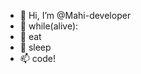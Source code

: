 - 👋 Hi, I’m @Mahi-developer
- 👀 while(alive):  
- 🌱     eat
- 💞️     sleep
- 📫     code!

<!---
Mahi-developer/Mahi-developer is a ✨ special ✨ repository because its `README.md` (this file) appears on your GitHub profile.
You can click the Preview link to take a look at your changes.
--->
